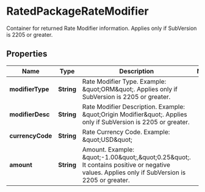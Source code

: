

# RatedPackageRateModifier

Container for returned Rate Modifier information. Applies only if SubVersion is 2205 or greater.

## Properties

| Name | Type | Description | Notes |
|------------ | ------------- | ------------- | -------------|
|**modifierType** | **String** | Rate Modifier Type. Example: \&quot;ORM\&quot;. Applies only if SubVersion is 2205 or greater. |  |
|**modifierDesc** | **String** | Rate Modifier Description. Example: \&quot;Origin Modifier\&quot;. Applies only if SubVersion is 2205 or greater. |  |
|**currencyCode** | **String** | Rate Currency Code. Example: \&quot;USD\&quot; |  |
|**amount** | **String** | Amount. Example: \&quot;-1.00\&quot;,\&quot;0.25\&quot;. It contains positive or negative values. Applies only if SubVersion is 2205 or greater. |  |




